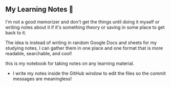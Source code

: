 ## My Learning Notes 📓 

I'm not a good memorizer and don't get the things until doing it myself or writing notes about it if it's something theory or saving in some place to get back to it.

The idea is instead of writing in random Google Docs and sheets for my studying notes, I can gather them in one place and one format that is more readable, searchable, and cool!

this is my notebook for taking notes on any learning material.

* I write my notes inside the GitHub window to edit the files so the commit messages are meaningless!
